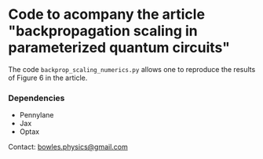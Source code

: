 # Code to acompany the article "backpropagation scaling in parameterized quantum circuits"

The code `backprop_scaling_numerics.py` allows one to reproduce the results of Figure 6 in the article. 

### Dependencies
- Pennylane
- Jax
- Optax

Contact: bowles.physics@gmail.com

